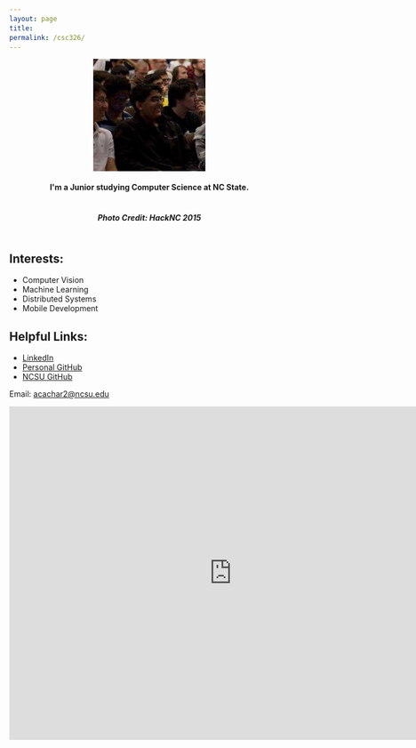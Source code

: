 ```yaml
---
layout: page
title:
permalink: /csc326/
---
```

  
<div style="display: flex; align-items: center; justify-content: center;">
  <img src="/img/face.jpg" />
</div>

<div style="display: flex; align-items: center; justify-content: center;">
  <h4>  I'm a Junior studying Computer Science at NC State. </h4>
</div>

<div style="display: flex; align-items: center; justify-content: center;">
  <h5> Photo Credit: HackNC 2015 </h5>
</div>

## Interests:
  * Computer Vision
  * Machine Learning
  * Distributed Systems
  * Mobile Development


## Helpful Links: 

* [LinkedIn](https://www.linkedin.com/in/akhil-acharya-4629a767) 
* [Personal GitHub](https://github.com/akhilcacharya)
* [NCSU GitHub](https://github.ncsu.edu/acachar2)

Email: [acachar2@ncsu.edu](mailto:acachar2@ncsu.com)


<iframe src="https://calendar.google.com/calendar/embed?src=acachar2%40ncsu.edu&ctz=America/New_York" style="border: 0" width="800" height="600" frameborder="0" scrolling="no"></iframe>
